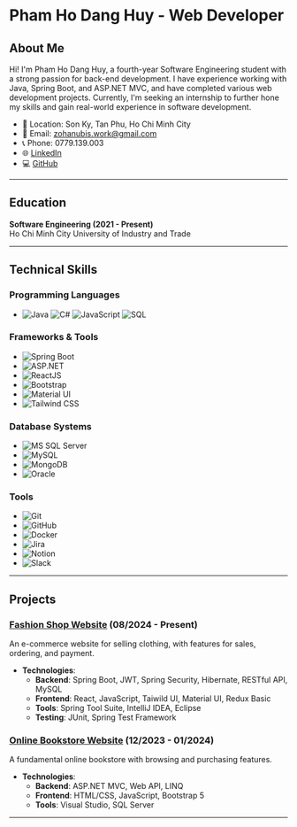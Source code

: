 # Pham Ho Dang Huy - Web Developer

## About Me
Hi! I'm Pham Ho Dang Huy, a fourth-year Software Engineering student with a strong passion for back-end development. I have experience working with Java, Spring Boot, and ASP.NET MVC, and have completed various web development projects. Currently, I'm seeking an internship to further hone my skills and gain real-world experience in software development.

- 📍 Location: Son Ky, Tan Phu, Ho Chi Minh City
- 📧 Email: zohanubis.work@gmail.com
- 📞 Phone: 0779.139.003
- 🌐 [LinkedIn](https://www.linkedin.com/in/zohanubis)
- 💻 [GitHub](https://github.com/zohanubis)

---

## Education
**Software Engineering (2021 - Present)**  
Ho Chi Minh City University of Industry and Trade

---

## Technical Skills

### Programming Languages
- ![Java](https://img.shields.io/badge/Java-%23ED8B00.svg?style=flat&logo=java&logoColor=white) ![C#](https://img.shields.io/badge/C%23-%23239120.svg?style=flat&logo=c-sharp&logoColor=white) ![JavaScript](https://img.shields.io/badge/JavaScript-%23323330.svg?style=flat&logo=javascript&logoColor=%23F7DF1E) ![SQL](https://img.shields.io/badge/SQL-%234169E1.svg?style=flat&logo=microsoft-sql-server&logoColor=white) 

### Frameworks & Tools
- ![Spring Boot](https://img.shields.io/badge/Spring%20Boot-%236DB33F.svg?style=flat&logo=spring-boot&logoColor=white) 
- ![ASP.NET](https://img.shields.io/badge/ASP.NET-%235C2D91.svg?style=flat&logo=dotnet&logoColor=white) 
- ![ReactJS](https://img.shields.io/badge/React-%2320232a.svg?style=flat&logo=react&logoColor=%2361DAFB) 
- ![Bootstrap](https://img.shields.io/badge/Bootstrap-%23563D7C.svg?style=flat&logo=bootstrap&logoColor=white) 
- ![Material UI](https://img.shields.io/badge/Material%20UI-%230081CB.svg?style=flat&logo=material-ui&logoColor=white) 
- ![Tailwind CSS](https://img.shields.io/badge/Tailwind_CSS-%2338B2AC.svg?style=flat&logo=tailwind-css&logoColor=white) 

### Database Systems
- ![MS SQL Server](https://img.shields.io/badge/Microsoft%20SQL%20Server-%23CC2927.svg?style=flat&logo=microsoft-sql-server&logoColor=white) 
- ![MySQL](https://img.shields.io/badge/MySQL-%234479A1.svg?style=flat&logo=mysql&logoColor=white) 
- ![MongoDB](https://img.shields.io/badge/MongoDB-%2347A248.svg?style=flat&logo=mongodb&logoColor=white) 
- ![Oracle](https://img.shields.io/badge/Oracle-F80000.svg?style=flat&logo=oracle&logoColor=white) 

### Tools
- ![Git](https://img.shields.io/badge/Git-%23F05033.svg?style=flat&logo=git&logoColor=white) 
- ![GitHub](https://img.shields.io/badge/GitHub-%23181717.svg?style=flat&logo=github&logoColor=white) 
- ![Docker](https://img.shields.io/badge/Docker-%230db7ed.svg?style=flat&logo=docker&logoColor=white) 
- ![Jira](https://img.shields.io/badge/Jira-%230A0FFF.svg?style=flat&logo=jira&logoColor=white) 
- ![Notion](https://img.shields.io/badge/Notion-%23000000.svg?style=flat&logo=notion&logoColor=white) 
- ![Slack](https://img.shields.io/badge/Slack-%234A154B.svg?style=flat&logo=slack&logoColor=white) 

---

## Projects

### [Fashion Shop Website](https://github.com/zohanubis/fashion_shop) (08/2024 - Present)
An e-commerce website for selling clothing, with features for sales, ordering, and payment.
- **Technologies**:
  - **Backend**: Spring Boot, JWT, Spring Security, Hibernate, RESTful API, MySQL
  - **Frontend**: React, JavaScript, Taiwild UI, Material UI, Redux Basic
  - **Tools**: Spring Tool Suite, IntelliJ IDEA, Eclipse
  - **Testing**: JUnit, Spring Test Framework

### [Online Bookstore Website](https://github.com/zohanubis/bookstore_pj/tree/backend-pj) (12/2023 - 01/2024)
A fundamental online bookstore with browsing and purchasing features.
- **Technologies**:
  - **Backend**: ASP.NET MVC, Web API, LINQ
  - **Frontend**: HTML/CSS, JavaScript, Bootstrap 5
  - **Tools**: Visual Studio, SQL Server

---

